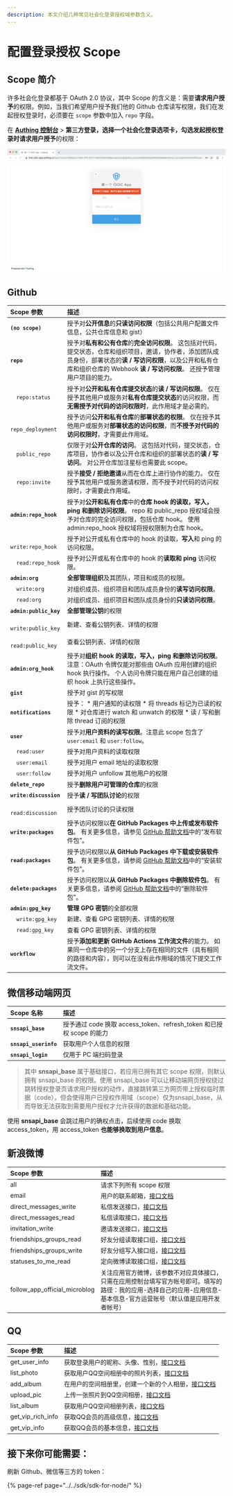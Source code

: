 ```yaml
---
description: 本文介绍几种常见社会化登录授权域参数含义。
---
```


# 配置登录授权 Scope

## Scope 简介

许多社会化登录都基于 OAuth 2.0 协议，其中 Scope 的含义是：需要**请求用户授予**的权限。例如，当我们希望用户授予我们他的 Github 仓库读写权限，我们在发起授权登录时，必须要在 `scope` 参数中加入 `repo` 字段。

在 [**Authing 控制台**](https://authing.cn/dashboard) &gt; **第三方登录，**选择一个社会化登录选项卡，勾选发起授权登录时**请求用户授予**的权限：

![&#x914D;&#x7F6E;&#x6388;&#x6743;&#x57DF;](../../.gitbook/assets/image%20%28281%29.png)



## Github

| Scope 参数 | 描述 |
| :--- | :--- |
| **`(no scope)`** | 授予对**公开信息**的**只读访问权限**（包括公共用户配置文件信息，公共仓库信息和 gist） |
| **`repo`** | 授予对**私有和公有仓库**的**完全访问权限**。 这包括对代码，提交状态，仓库和组织项目，邀请，协作者，添加团队成员身份，部署状态的**读 / 写访问权限**，以及公开和私有仓库和组织仓库的 Webhook **读 / 写访问权限**。 还授予管理用户项目的能力。 |
|  `repo:status` | 授予对**公开和私有仓库提交状态**的**读 / 写访问权限**。 仅在授予其他用户或服务对**私有仓库提交状态**的访问权限，而**无需授予对代码的访问权限时**，此作用域才是必需的。 |
|  `repo_deployment` | 授予访问**公开和私有仓库**的**部署状态的权限**。 仅在授予其他用户或服务对**部署状态的访问权限**，而**不授予对代码的访问权限时**，才需要此作用域。 |
|  `public_repo` | 仅限于对**公开仓库的访问**。 这包括对代码，提交状态，仓库项目，协作者以及公开仓库和组织的部署状态的**读 / 写访问**。 对公开仓库加注星标也需要此 scope。 |
|  `repo:invite` | 授予**接受 / 拒绝邀请**从而在仓库上进行协作的能力。 仅在授予其他用户或服务邀请权限，而不授予对代码的访问权限时，才需要此作用域。 |
| **`admin:repo_hook`** | 授予对**公开和私有仓库**中的**仓库 hook 的读取，写入，ping 和删除访问权限**。 repo 和 public\_repo 授权域会授予对仓库的完全访问权限，包括仓库 hook。 使用 admin:repo\_hook 授权域将授权限制为仓库 hook。 |
|  `write:repo_hook` | 授予对公开或私有仓库中的 hook 的读取，**写入**和 ping 的访问权限。 |
|  `read:repo_hook` | 授予对公开或私有仓库中的 hook 的**读取和 ping** 访问权限。 |
| **`admin:org`** | **全部管理组织**及其团队，项目和成员的权限。 |
|  `write:org` | 对组织成员、组织项目和团队成员身份的**读写访问权限**。 |
|  `read:org` | 对组织成员、组织项目和团队成员身份的**只读访问权限**。 |
| **`admin:public_key`** | **全部管理公钥**的权限 |
|  `write:public_key` | 新建、查看公钥列表、详情的权限 |
|  `read:public_key` | 查看公钥列表、详情的权限 |
| **`admin:org_hook`** | 授予对**组织 hook 的读取，写入，ping 和删除访问权限**。 注意：OAuth 令牌仅能对那些由 OAuth 应用创建的组织 hook 执行操作。 个人访问令牌只能在用户自己创建的组织 hook 上执行这些操作。 |
| **`gist`** | 授予对 gist 的写权限 |
| **`notifications`** | 授予： \* 用户通知的读权限 \* 将 threads 标记为已读的权限 \* 对仓库进行 watch 和 unwatch 的权限 \* 读 / 写和删除 thread 订阅的权限 |
| **`user`** | 授予对**用户资料的读写权限**。注意此 scope 包含了 `user:email` 和 `user:follow`。 |
|  `read:user` | 授予对用户资料的读取权限 |
|  `user:email` | 授予对用户 email 地址的读取权限 |
|  `user:follow` | 授予对用户 unfollow 其他用户的权限 |
| **`delete_repo`** | 授予**删除用户可管理的仓库**的权限 |
| **`write:discussion`** | 授予**读 / 写团队讨论**的权限 |
|  `read:discussion` | 授予团队讨论的只读权限 |
| **`write:packages`** | 授予访问权限以**在 GitHub Packages 中上传或发布软件包**。 有关更多信息，请参见 [GitHub 帮助文档](https://help.github.com/github/managing-packages-with-github-packages/publishing-a-package)中的“发布软件包”。 |
| **`read:packages`** | 授予访问权限以**从 GitHub Packages 中下载或安装软件包**。 有关更多信息，请参阅 [GitHub 帮助文档](https://help.github.com/github/managing-packages-with-github-packages/installing-a-package)中的“安装软件包”。 |
| **`delete:packages`** | 授予访问权限以**从 GitHub Packages 中删除软件包**。 有关更多信息，请参阅 [GitHub 帮助文档](https://help.github.com/github/managing-packages-with-github-packages/deleting-a-package)中的“删除软件包”。 |
| **`admin:gpg_key`** | **管理 GPG 密钥**的全部权限 |
|  `write:gpg_key` | 新建、查看 GPG 密钥列表、详情的权限 |
|  `read:gpg_key` | 查看 GPG 密钥列表、详情的权限 |
| **`workflow`** | 授予**添加和更新 GitHub Actions 工作流文件**的能力。 如果同一仓库中的另一个分支上存在相同的文件（具有相同的路径和内容），则可以在没有此作用域的情况下提交工作流文件。 |

## 微信移动端网页 <a id="wechat-web-browser"></a>

| Scope 名称 | 描述 |
| :--- | :--- |
| **`snsapi_base`** | 授予通过 code 换取 access\_token、refresh\_token 和已授权 scope 的能力 |
| **`snsapi_userinfo`** | 获取用户个人信息的权限 |
| **`snsapi_login`** | 仅用于 PC 端扫码登录 |

> 其中 **snsapi\_base** 属于基础接口，若应用已拥有其它 scope 权限，则默认拥有 snsapi\_base 的权限。使用 snsapi\_base 可以让移动端网页授权绕过跳转授权登录页请求用户授权的动作，直接跳转第三方网页带上授权临时票据（code），但会使得用户已授权作用域（scope）仅为snsapi\_base，从而导致无法获取到需要用户授权才允许获得的数据和基础功能。

使用 **snsapi\_base** 会跳过用户的确权点击，后续使用 code 换取 access\_token，用 access\_token **也能够换取到用户信息**。

## 新浪微博 <a id="sina-blog"></a>

| Scope 参数 | 描述 |
| :--- | :--- |
| all | 请求下列所有 scope 权限 |
| email | 用户的联系邮箱，[接口文档](http://open.weibo.com/wiki/2/account/profile/email) |
| direct\_messages\_write | 私信发送接口，[接口文档](http://open.weibo.com/wiki/C/2/direct_messages/send) |
| direct\_messages\_read | 私信读取接口，[接口文档](http://open.weibo.com/wiki/C/2/direct_messages) |
| invitation\_write | 邀请发送接口，[接口文档](http://open.weibo.com/wiki/Messages#.E5.A5.BD.E5.8F.8B.E9.82.80.E8.AF.B7) |
| friendships\_groups\_read | 好友分组读取接口组，[接口文档](http://open.weibo.com/wiki/API%E6%96%87%E6%A1%A3_V2#.E5.A5.BD.E5.8F.8B.E5.88.86.E7.BB.84) |
| friendships\_groups\_write | 好友分组写入接口组，[接口文档](http://open.weibo.com/wiki/API%E6%96%87%E6%A1%A3_V2#.E5.A5.BD.E5.8F.8B.E5.88.86.E7.BB.84) |
| statuses\_to\_me\_read | 定向微博读取接口组，[接口文档](http://open.weibo.com/wiki/API%E6%96%87%E6%A1%A3_V2#.E5.BE.AE.E5.8D.9A) |
| follow\_app\_official\_microblog | 关注应用官方微博，该参数不对应具体接口，只需在应用控制台填写官方帐号即可。填写的路径：我的应用-选择自己的应用-应用信息-基本信息-官方运营账号（默认值是应用开发者帐号） |

## QQ

| Scope 参数 | 描述 |
| :--- | :--- |
| get\_user\_info | 获取登录用户的昵称、头像、性别，[接口文档](http://wiki.connect.qq.com/get_user_info) |
| list\_photo | 获取用户QQ空间相册中的照片列表，[接口文档](http://wiki.connect.qq.com/list_photo) |
| add\_album | 在用户的空间相册里，创建一个新的个人相册，[接口文档](http://wiki.connect.qq.com/add_album) |
| upload\_pic | 上传一张照片到QQ空间相册，[接口文档](http://wiki.connect.qq.com/upload_pic) |
| list\_album | 获取用户QQ空间相册列表，[接口文档](http://wiki.connect.qq.com/list_album) |
| get\_vip\_rich\_info | 获取QQ会员的高级信息，[接口文档](http://wiki.connect.qq.com/get_vip_rich_info) |
| get\_vip\_info | 获取QQ会员的基本信息，[接口文档](http://wiki.connect.qq.com/get_vip_info) |

## 接下来你可能需要：

刷新 Github、微信等三方的 token：

{% page-ref page="../../sdk/sdk-for-node/" %}


